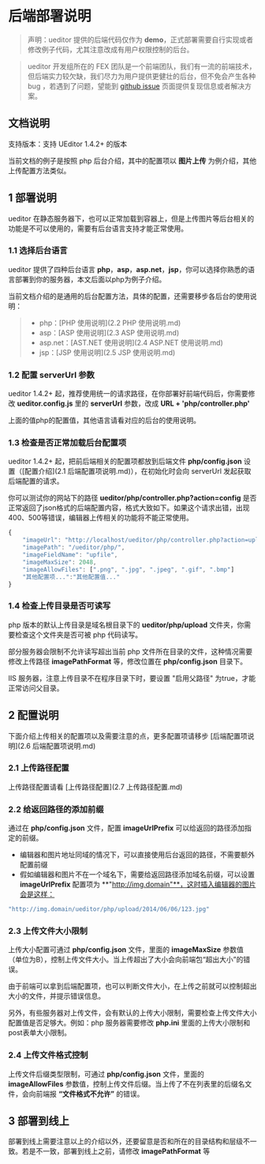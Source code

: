 # 后端部署说明

> 声明：ueditor 提供的后端代码仅作为 **demo**，正式部署需要自行实现或者修改例子代码，尤其注意改成有用户权限控制的后台。

> ueditor 开发组所在的 FEX 团队是一个前端团队，我们有一流的前端技术，但后端实力较欠缺，我们尽力为用户提供更健壮的后台，但不免会产生各种 bug ，若遇到了问题，望能到 [github issue](https://github.com/fex-team/ueditor/issues/new) 页面提供复现信息或者解决方案。

## 文档说明

支持版本：支持 UEditor 1.4.2+ 的版本

当前文档的例子是按照 php 后台介绍，其中的配置项以 **图片上传** 为例介绍，其他上传配置方法类似。

## 1 部署说明

ueditor 在静态服务器下，也可以正常加载到容器上，但是上传图片等后台相关的功能是不可以使用的，需要有后台语言支持才能正常使用。

### 1.1 选择后台语言

ueditor 提供了四种后台语言 **php**，**asp**，**asp.net**，**jsp**，你可以选择你熟悉的语言部署到你的服务器，本文后面以php为例子介绍。

当前文档介绍的是通用的后台配置方法，具体的配置，还需要移步各后台的使用说明：

> - php：[PHP 使用说明](2.2 PHP 使用说明.md)
> - asp：[ASP 使用说明](2.3 ASP 使用说明.md)
> - asp.net：[AST.NET 使用说明](2.4 ASP.NET 使用说明.md)
> - jsp：[JSP 使用说明](2.5 JSP 使用说明.md)

### 1.2 配置 serverUrl 参数

ueditor 1.4.2+ 起，推荐使用统一的请求路径，在你部署好前端代码后，你需要修改 **ueditor.config.js** 里的 **serverUrl** 参数，改成 **URL + 'php/controller.php'**

上面的值php的配置值，其他语言请看对应的后台的使用说明。

### 1.3 检查是否正常加载后台配置项

ueditor 1.4.2+ 起，把前后端相关的配置项都放到后端文件 **php/config.json** 设置（[配置介绍](2.1 后端配置项说明.md)），在初始化时会向 serverUrl 发起获取后端配置的请求。

你可以测试你的网站下的路径 **ueditor/php/controller.php?action=config** 是否正常返回了json格式的后端配置内容，格式大致如下。如果这个请求出错，出现400、500等错误，编辑器上传相关的功能将不能正常使用。
```javascript
{
	"imageUrl": "http://localhost/ueditor/php/controller.php?action=uploadimage",
	"imagePath": "/ueditor/php/",
	"imageFieldName": "upfile",
	"imageMaxSize": 2048,
	"imageAllowFiles": [".png", ".jpg", ".jpeg", ".gif", ".bmp"]
	"其他配置项...":"其他配置值..."
}
```

### 1.4 检查上传目录是否可读写

php 版本的默认上传目录是域名根目录下的 **ueditor/php/upload** 文件夹，你需要检查这个文件夹是否可被 php 代码读写。

部分服务器会限制不允许读写超出当前 php 文件所在目录的文件，这种情况需要修改上传路径 **imagePathFormat** 等，修改位置在 **php/config.json** 目录下。

IIS 服务器，注意上传目录不在程序目录下时，要设置 "启用父路径" 为true，才能正常访问父目录。


## 2 配置说明

下面介绍上传相关的配置项以及需要注意的点，更多配置项请移步 [后端配置项说明](2.6 后端配置项说明.md)

### 2.1 上传路径配置

上传路径配置请看 [上传路径配置](2.7 上传路径配置.md)

### 2.2 给返回路径的添加前缀

通过在 **php/config.json** 文件，配置 **imageUrlPrefix** 可以给返回的路径添加指定的前缀。

- 编辑器和图片地址同域的情况下，可以直接使用后台返回的路径，不需要额外配置前缀
- 假如编辑器和图片不在一个域名下，需要给返回路径添加域名前缀，可以设置 **imageUrlPrefix** 配置项为 **"http://img.domain"**，这时插入编辑器的图片会是这样：
```javascript
"http://img.domain/ueditor/php/upload/2014/06/06/123.jpg"
```

### 2.3 上传文件大小限制

上传大小配置可通过 **php/config.json** 文件，里面的 **imageMaxSize** 参数值（单位为B），控制上传文件大小。当上传超出了大小会向前端包“超出大小”的错误。

由于前端可以拿到后端配置项，也可以判断文件大小，在上传之前就可以控制超出大小的文件，并提示错误信息。

另外，有些服务器对上传文件，会有默认的上传大小限制，需要检查上传文件大小配置值是否足够大。例如：php 服务器需要修改 **php.ini** 里面的上传大小限制和post表单大小限制。

### 2.4 上传文件格式控制

上传文件后缀类型限制，可通过 **php/config.json** 文件，里面的 **imageAllowFiles** 参数值，控制上传文件后缀。当上传了不在列表里的后缀名文件，会向前端报 **“文件格式不允许”** 的错误。


## 3 部署到线上

部署到线上需要注意以上的介绍以外，还要留意是否和所在的目录结构和层级不一致。若是不一致，部署到线上之前，请修改 **imagePathFormat** 等
